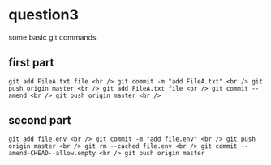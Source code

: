 # question3
some basic git commands

## first part
`git add FileA.txt file <br />
git commit -m "add FileA.txt" <br />
git push origin master <br />
git add FileA.txt file <br />
git commit --amend <br />
git push origin master <br />`


## second part
`git add file.env <br />
git commit -m "add file.env" <br />
git push origin master <br />
git rm --cached file.env <br />
git commit --amend-CHEAD--allow.empty <br />
git push origin master`
